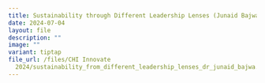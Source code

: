 ```yaml
---
title: Sustainability through Different Leadership Lenses (Junaid Bajwa)
date: 2024-07-04
layout: file
description: ""
image: ""
variant: tiptap
file_url: /files/CHI Innovate
  2024/sustainability_from_different_leadership_lenses_dr_junaid_bajwa.pdf
---
```

